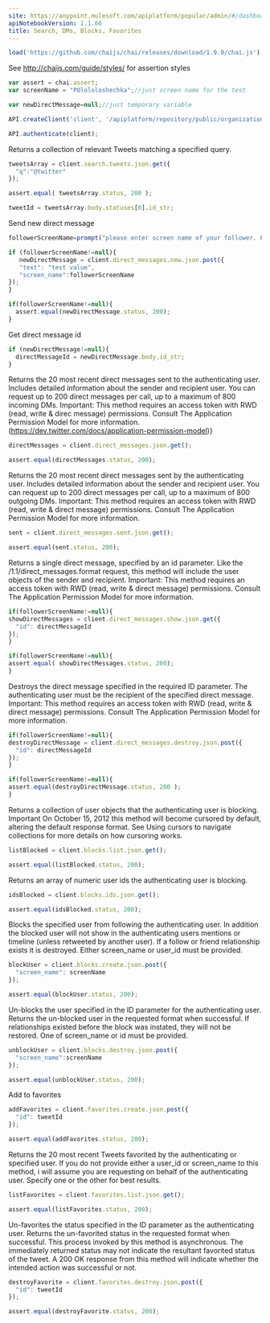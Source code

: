 ```yaml
---
site: https://anypoint.mulesoft.com/apiplatform/popular/admin/#/dashboard/apis/8026/versions/8192/portal/pages/6860/preview
apiNotebookVersion: 1.1.66
title: Search, DMs, Blocks, Favorites
---
```


```javascript
load('https://github.com/chaijs/chai/releases/download/1.9.0/chai.js');
```

See http://chaijs.com/guide/styles/ for assertion styles

```javascript
var assert = chai.assert;
var screenName = "POlololoshechka";//just screen name for the test
```

```javascript
var newDirectMessage=null;//just temporary variable
```

```javascript
API.createClient('client', '/apiplatform/repository/public/organizations/30/apis/8026/versions/8192/definition');
```

```javascript
API.authenticate(client);
```

Returns a collection of relevant Tweets matching a specified query.

```javascript
tweetsArray = client.search.tweets.json.get({
  "q":"@twitter"
});

```

```javascript
assert.equal( tweetsArray.status, 200 );
```

```javascript
tweetId = tweetsArray.body.statuses[0].id_str;
```

Send new direct message

```javascript
followerScreenName=prompt("please enter screen name of your follower. Please note that if you will click 'ok' test direct message will be sent to him.");
```

```javascript
if (followerScreenName!=null){
   newDirectMessage = client.direct_messages.new.json.post({
   "text": "test value",
   "screen_name":followerScreenName
});
}
```

```javascript
if(followerScreenName!=null){
  assert.equal(newDirectMessage.status, 200);
}
```

Get direct message id

```javascript
if (newDirectMessage!=null){
  directMessageId = newDirectMessage.body.id_str;
}
```

Returns the 20 most recent direct messages sent to the authenticating user.
Includes detailed information about the sender and recipient user. You can
request up to 200 direct messages per call, up to a maximum of 800 incoming DMs.
Important: This method requires an access token with RWD (read, write & direc
message) permissions. Consult The Application Permission Model for more
information. (https://dev.twitter.com/docs/application-permission-model)}

```javascript
directMessages = client.direct_messages.json.get();
```

```javascript
assert.equal(directMessages.status, 200);
```

Returns the 20 most recent direct messages sent by the authenticating user.
Includes detailed information about the sender and recipient user. You can
request up to 200 direct messages per call, up to a maximum of 800 outgoing DMs.
Important: This method requires an access token with RWD (read, write &
direct message) permissions. Consult The Application Permission Model for
more information.

```javascript
sent = client.direct_messages.sent.json.get();
```

```javascript
assert.equal(sent.status, 200);
```

Returns a single direct message, specified by an id parameter. Like the
/1.1/direct_messages.format request, this method will include the user
objects of the sender and recipient.
Important: This method requires an access token with RWD (read, write &
direct message) permissions. Consult The Application Permission Model for
more information.

```javascript
if(followerScreenName!=null){
showDirectMessages = client.direct_messages.show.json.get({
  "id": directMessageId
});
}
```

```javascript
if(followerScreenName!=null){
assert.equal( showDirectMessages.status, 200);
}
```

Destroys the direct message specified in the required ID parameter. The
authenticating user must be the recipient of the specified direct message.
Important: This method requires an access token with RWD (read, write &
direct message) permissions. Consult The Application Permission Model for
more information.

```javascript
if(followerScreenName!=null){
destroyDirectMessage = client.direct_messages.destroy.json.post({
  "id": directMessageId
});
}
```

```javascript
if(followerScreenName!=null){
assert.equal(destroyDirectMessage.status, 200 );
}
```

Returns a collection of user objects that the authenticating user is blocking.
Important On October 15, 2012 this method will become cursored by default,
altering the default response format. See Using cursors to navigate collections
for more details on how cursoring works.

```javascript
listBlocked = client.blocks.list.json.get();
```

```javascript
assert.equal(listBlocked.status, 200);
```

Returns an array of numeric user ids the authenticating user is blocking.

```javascript
idsBlocked = client.blocks.ids.json.get();
```

```javascript
assert.equal(idsBlocked.status, 200);
```

Blocks the specified user from following the authenticating user. In addition
the blocked user will not show in the authenticating users mentions or timeline
(unless retweeted by another user). If a follow or friend relationship exists
it is destroyed.
Either screen_name or user_id must be provided.

```javascript
blockUser = client.blocks.create.json.post({
  "screen_name": screenName
});
```

```javascript
assert.equal(blockUser.status, 200);
```

Un-blocks the user specified in the ID parameter for the authenticating user.
Returns the un-blocked user in the requested format when successful. If
relationships existed before the block was instated, they will not be restored.
One of screen_name or id must be provided.

```javascript
unblockUser = client.blocks.destroy.json.post({
  "screen_name":screenName
});
```

```javascript
assert.equal(unblockUser.status, 200);
```

Add to favorites

```javascript
addFavorites = client.favorites.create.json.post({
  "id": tweetId
});
```

```javascript
assert.equal(addFavorites.status, 200);
```

Returns the 20 most recent Tweets favorited by the authenticating or specified
user.
If you do not provide either a user_id or screen_name to this method, i
will assume you are requesting on behalf of the authenticating user. Specify
one or the other for best results.

```javascript
listFavorites = client.favorites.list.json.get();
```

```javascript
assert.equal(listFavorites.status, 200);
```

Un-favorites the status specified in the ID parameter as the authenticating
user. Returns the un-favorited status in the requested format when successful.
This process invoked by this method is asynchronous. The immediately returned
status may not indicate the resultant favorited status of the tweet. A 200 OK
response from this method will indicate whether the intended action was
successful or not.

```javascript
destroyFavorite = client.favorites.destroy.json.post({
  "id": tweetId
});
```

```javascript
assert.equal(destroyFavorite.status, 200);
```